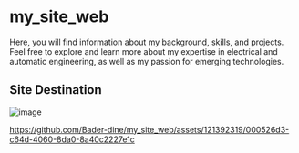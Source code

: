# my_site_web
Here, you will find information about my background, skills, and projects. Feel free to explore and learn more about my expertise in electrical and automatic engineering, as well as my passion for emerging technologies.
## Site Destination
![image](https://github.com/Bader-dine/my_site_web/assets/121392319/10980b0b-caa1-4651-89b5-382756d3f172)







https://github.com/Bader-dine/my_site_web/assets/121392319/000526d3-c64d-4060-8da0-8a40c2227e1c




